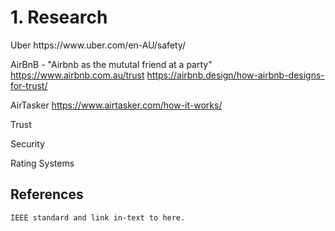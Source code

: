 <h1>1. Research</h1>
Uber
https://www.uber.com/en-AU/safety/

AirBnB - "Airbnb as the mututal friend at a party"
https://www.airbnb.com.au/trust
https://airbnb.design/how-airbnb-designs-for-trust/

AirTasker
https://www.airtasker.com/how-it-works/

Trust

Security

Rating Systems

<h2>References</h2>

<code>IEEE standard and link in-text to here.</code>
